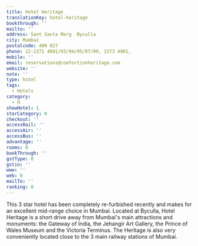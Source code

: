 ```yaml
---
title: Hotel Heritage
translationKey: hotel-heritage
bookthrough: ''
mailto: ''
address: Sant Savta Marg  Byculla
city: Mumbai
postalcode: 400 027
phone: 22-2371 4891/93/94/95/97/99, 2373 4901,
mobile: ''
email: reservations@comfortinnheritage.com
website: ''
note: ''
type: hotel
tags:
  - Hotels
category:
  - H
showHotel: 1
starCategory: 0
checkout: ''
accessRail: ''
accessAir: ''
accessBus: ''
advantage: ''
rooms: 0
bookThrough: ''
gstType: 0
gstin: ''
www: ''
web: 0
mailTo: ''
ranking: 0
---
```







This 3 star hotel has been completely re-furbished recently and makes for an excellent mid-range choice in Mumbai.     Located at Byculla, Hotel Heritage is a short drive away from Mumbai's main attractions and monuments: the Gateway of India, the Jehangir Art Gallery, the Prince of Wales Museum and the Victoria Terminus.      The Heritage is also very conveniently located close to the 3 main railway stations of Mumbai.